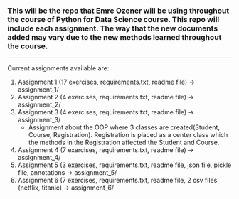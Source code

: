 ### This will be the repo that Emre Ozener will be using throughout the course of Python for Data Science course. This repo will include each assignment. The way that the new documents added may vary due to the new methods learned throughout the course.
---
Current assignments available are:
  1. Assignment 1 (17 exercises, requirements.txt, readme file) -> assignment_1/
  2. Assignment 2 (4 exercises, requirements.txt, readme file) -> assignment_2/
  3. Assignment 3 (4 exercises, requirements.txt, readme file) -> assignment_3/
      - Assignment about the OOP where 3 classes are created(Student, Course, Registration). Registration is placed as a center class which the methods in the Registration affected the Student and Course.
  4. Assignment 4 (7 exercises, requirements.txt,  readme file) -> assignment_4/
  5. Assignment 5 (3 exercises, requirements.txt, readme file, json file, pickle file, annotations -> assignment_5/
  6. Assignment 6 (7 exercises, requirements.txt, readme file, 2 csv files (netflix, titanic) -> assignment_6/
